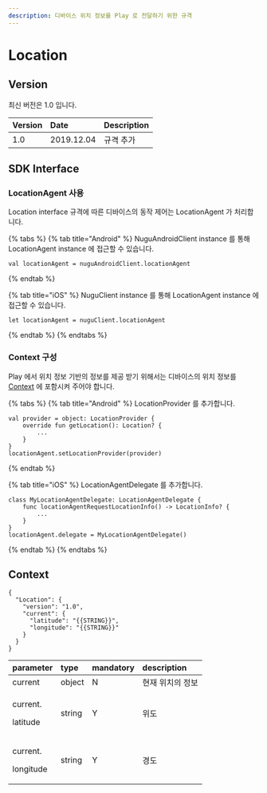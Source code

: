 ```yaml
---
description: 디바이스 위치 정보를 Play 로 전달하기 위한 규격
---
```


# Location

## Version

최신 버전은 1.0 입니다.

| Version | Date | Description |
| :--- | :--- | :--- |
| 1.0 | 2019.12.04 | 규격 추가 |

## SDK Interface

### LocationAgent 사용

Location interface 규격에 따른 디바이스의 동작 제어는 LocationAgent 가 처리합니다.

{% tabs %}
{% tab title="Android" %}
NuguAndroidClient instance 를 통해 LocationAgent instance 에 접근할 수 있습니다.

```text
val locationAgent = nuguAndroidClient.locationAgent
```
{% endtab %}

{% tab title="iOS" %}
NuguClient instance 를 통해 LocationAgent instance 에 접근할 수 있습니다.

```text
let locationAgent = nuguClient.locationAgent
```
{% endtab %}
{% endtabs %}

### Context 구성

Play 에서 위치 정보 기반의 정보를 제공 받기 위해서는 디바이스의 위치 정보를 [Context](location.md#context) 에 포함시켜 주어야 합니다.

{% tabs %}
{% tab title="Android" %}
LocationProvider 를 추가합니다.

```text
val provider = object: LocationProvider {
    override fun getLocation(): Location? {
        ...
    }
}
locationAgent.setLocationProvider(provider)
```
{% endtab %}

{% tab title="iOS" %}
LocationAgentDelegate 를 추가합니다.

```text
class MyLocationAgentDelegate: LocationAgentDelegate {
    func locationAgentRequestLocationInfo() -> LocationInfo? {
        ...
    }
}
locationAgent.delegate = MyLocationAgentDelegate()
```
{% endtab %}
{% endtabs %}

## Context

```text
{
  "Location": {
    "version": "1.0",
    "current": {
      "latitude": "{{STRING}}",
      "longitude": "{{STRING}}"
    }
  }
}
```

<table>
  <thead>
    <tr>
      <th style="text-align:left">parameter</th>
      <th style="text-align:left">type</th>
      <th style="text-align:left">mandatory</th>
      <th style="text-align:left">description</th>
    </tr>
  </thead>
  <tbody>
    <tr>
      <td style="text-align:left">current</td>
      <td style="text-align:left">object</td>
      <td style="text-align:left">N</td>
      <td style="text-align:left">&#xD604;&#xC7AC; &#xC704;&#xCE58;&#xC758; &#xC815;&#xBCF4;</td>
    </tr>
    <tr>
      <td style="text-align:left">
        <p>current.</p>
        <p>latitude</p>
      </td>
      <td style="text-align:left">string</td>
      <td style="text-align:left">Y</td>
      <td style="text-align:left">&#xC704;&#xB3C4;</td>
    </tr>
    <tr>
      <td style="text-align:left">
        <p>current.</p>
        <p>longitude</p>
      </td>
      <td style="text-align:left">string</td>
      <td style="text-align:left">Y</td>
      <td style="text-align:left">&#xACBD;&#xB3C4;</td>
    </tr>
  </tbody>
</table>

